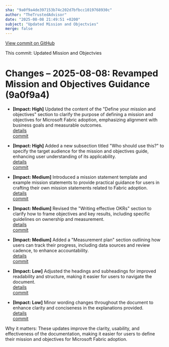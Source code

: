 ```yaml
---
sha: "9a0f9a4de397153b74c202d7bfbcc1019768930c"
author: "TheTrustedAdvisor"
date: "2025-08-08 21:49:51 +0200"
subject: "Updated Mission and Objectvies"
merge: false
---
```


[View commit on GitHub](https://github.com/TheTrustedAdvisor/FabricAdoptionFramework/commit/9a0f9a4de397153b74c202d7bfbcc1019768930c)

This commit: Updated Mission and Objectvies

# Changes – 2025-08-08: Revamped Mission and Objectives Guidance (9a0f9a4)

- **[Impact: High]** Updated the content of the "Define your mission and objectives" section to clarify the purpose of defining a mission and objectives for Microsoft Fabric adoption, emphasizing alignment with business goals and measurable outcomes.  
   [details](/docs/about/changes/2025-08-08-updated-mission-and-objectives)  
   [commit](https://github.com/TheTrustedAdvisor/FabricAdoptionFramework/commit/9a0f9a4de397153b74c202d7bfbcc1019768930c)

- **[Impact: High]** Added a new subsection titled "Who should use this?" to specify the target audience for the mission and objectives guide, enhancing user understanding of its applicability.  
   [details](/docs/about/changes/2025-08-08-updated-mission-and-objectives)  
   [commit](https://github.com/TheTrustedAdvisor/FabricAdoptionFramework/commit/9a0f9a4de397153b74c202d7bfbcc1019768930c)

- **[Impact: Medium]** Introduced a mission statement template and example mission statements to provide practical guidance for users in crafting their own mission statements related to Fabric adoption.  
   [details](/docs/about/changes/2025-08-08-updated-mission-and-objectives)  
   [commit](https://github.com/TheTrustedAdvisor/FabricAdoptionFramework/commit/9a0f9a4de397153b74c202d7bfbcc1019768930c)

- **[Impact: Medium]** Revised the "Writing effective OKRs" section to clarify how to frame objectives and key results, including specific guidelines on ownership and measurement.  
   [details](/docs/about/changes/2025-08-08-updated-mission-and-objectives)  
   [commit](https://github.com/TheTrustedAdvisor/FabricAdoptionFramework/commit/9a0f9a4de397153b74c202d7bfbcc1019768930c)

- **[Impact: Medium]** Added a "Measurement plan" section outlining how users can track their progress, including data sources and review cadence, to enhance accountability.  
   [details](/docs/about/changes/2025-08-08-updated-mission-and-objectives)  
   [commit](https://github.com/TheTrustedAdvisor/FabricAdoptionFramework/commit/9a0f9a4de397153b74c202d7bfbcc1019768930c)

- **[Impact: Low]** Adjusted the headings and subheadings for improved readability and structure, making it easier for users to navigate the document.  
   [details](/docs/about/changes/2025-08-08-updated-mission-and-objectives)  
   [commit](https://github.com/TheTrustedAdvisor/FabricAdoptionFramework/commit/9a0f9a4de397153b74c202d7bfbcc1019768930c)

- **[Impact: Low]** Minor wording changes throughout the document to enhance clarity and conciseness in the explanations provided.  
   [details](/docs/about/changes/2025-08-08-updated-mission-and-objectives)  
   [commit](https://github.com/TheTrustedAdvisor/FabricAdoptionFramework/commit/9a0f9a4de397153b74c202d7bfbcc1019768930c)

Why it matters: These updates improve the clarity, usability, and effectiveness of the documentation, making it easier for users to define their mission and objectives for Microsoft Fabric adoption.
